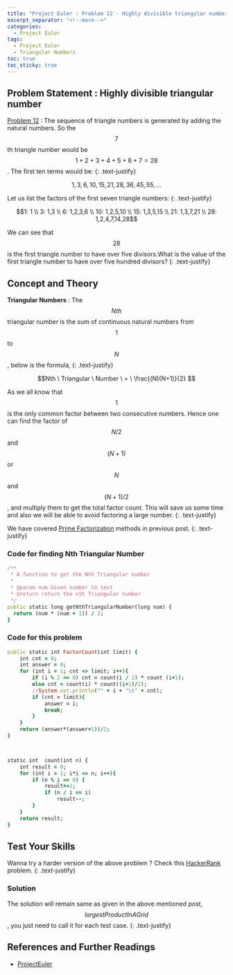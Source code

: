 ```yaml
---
title: "Project Euler : Problem 12 - Highly divisible triangular number"
excerpt_separator: "<!--more-->"
categories:
  - Project Euler
tags:
  - Project Euler
  - Triangular Numbers
toc: true
toc_sticky: true
---
```


## Problem Statement : Highly divisible triangular number
[Problem 12](https://projecteuler.net/problem=12) : The sequence of triangle numbers is generated by adding the natural numbers. So the $$7$$th triangle number would be $$1 + 2 + 3 + 4 + 5 + 6 + 7 = 28$$. The first ten terms would be:
{: .text-justify}

$$1, 3, 6, 10, 15, 21, 28, 36, 45, 55, ...$$

Let us list the factors of the first seven triangle numbers:
{: .text-justify}

$$1: 1 \\
3: 1,3 \\
6: 1,2,3,6 \\
10: 1,2,5,10 \\
15: 1,3,5,15 \\
21: 1,3,7,21 \\
28: 1,2,4,7,14,28$$

We can see that $$28$$ is the first triangle number to have over five divisors.What is the value of the first triangle number to have over five hundred divisors?
{: .text-justify}

## Concept and Theory
**Triangular Numbers** : The $$Nth$$ triangular number is the sum of continuous natural numbers from $$1$$ to $$N$$, below is the formula,
{: .text-justify}

$$Nth \ Triangular \ Number \ = \ \frac{(N)(N+1)}{2} $$   

As we all know that $$1$$ is the only common factor between two consecutive numbers. Hence one can find the factor of $$N/2$$ and $$(N+1)$$ or $$N$$ and $$(N+1)/2$$, and multiply them to get the total factor count. This will save us some time and also we will be able to avoid factoring a large number.
{: .text-justify}

We have covered [Prime Factorization](/math/Article-PrimeFactorization/#finding-factors-using-prime-factorization) methods in previous post.
{: .text-justify}

### Code for finding Nth Triangular Number
```ruby
/**
 * A function to get the Nth Triangular number
 *
 * @param num Given number to test
 * @return return the nth Triangular number
 */
public static long getNthTriangularNumber(long num) {
  return (num * (num + 1)) / 2;
}
```

### Code for this problem
```ruby
public static int FactorCount(int limit) {
    int cnt = 0;
    int answer = 0;
    for (int i = 1; cnt <= limit; i++){
        if (i % 2 == 0) cnt = count(i / 2) * count (i+1);
        else cnt = count(i) * count((i+1)/2);
        //System.out.println("" + i + "\t" + cnt);
        if (cnt > limit){
            answer = i;
            break;
        }
    }
    return (answer*(answer+1))/2;
}



static int  count(int n) {
    int result = 0;
    for (int i = 1; i*i <= n; i++){
        if (n % i == 0) {
            result+=2;
            if (n / i == i)
                result--;
        }
    }
    return result;
}
```


## Test Your Skills
Wanna try a harder version of the above problem ? Check this [HackerRank](https://www.hackerrank.com/contests/projecteuler/challenges/euler012) problem.
{: .text-justify}

### Solution
The solution will remain same as given in the above mentioned post, $$largestProductInAGrid$$, you just need to call it for each test case.
{: .text-justify}

## References and Further Readings
* [ProjectEuler](https://projecteuler.net)
